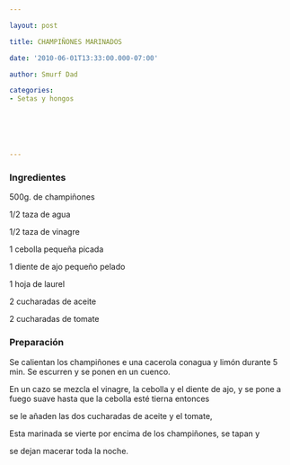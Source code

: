 ```yaml
---

layout: post

title: CHAMPIÑONES MARINADOS

date: '2010-06-01T13:33:00.000-07:00'

author: Smurf Dad

categories:
- Setas y hongos






---
```


<h3>Ingredientes</h3>

500g. de champiñones

1/2 taza de agua

1/2 taza de vinagre

1 cebolla pequeña picada

1 diente de ajo pequeño pelado

1 hoja de laurel

2 cucharadas de aceite

2 cucharadas de tomate

<h3>Preparación</h3>

Se calientan los champiñones e una cacerola conagua y limón durante 5 min. Se escurren y se ponen en un cuenco.

En un cazo se mezcla el vinagre, la cebolla y el diente de ajo, y se pone a fuego suave hasta que la cebolla esté tierna entonces

se le añaden las dos cucharadas de aceite y el tomate,

Esta marinada se vierte por encima de los champiñones, se tapan y

se dejan macerar toda la noche.